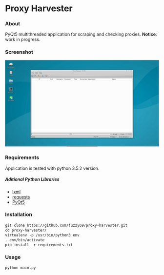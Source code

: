 # Proxy Harvester

### About

PyQt5 multithreaded application for scraping and checking proxies. **Notice**: work in progress.

### Screenshot

![Screenshot](_/screenshot.gif)

### Requirements

Application is tested with python 3.5.2 version.

##### Aditional Python Libraries

- [lxml](https://github.com/lxml/lxml/)
- [requests](https://github.com/kennethreitz/requests)
- [PyQt5](https://github.com/baoboa/pyqt5)

### Installation

```
git clone https://github.com/fuzzy69/proxy-harvester.git
cd proxy-harvester/
virtualenv -p /usr/bin/python3 env
. env/bin/activate
pip install -r requirements.txt
```

### Usage

```
python main.py
```